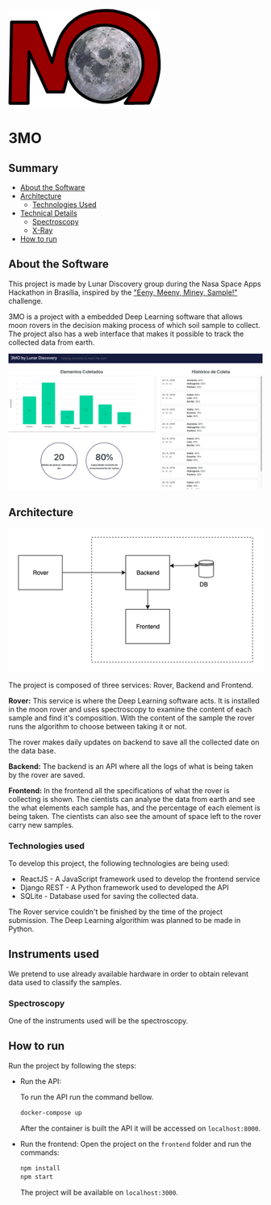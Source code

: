 ![logo](./img/LOGONASASpaceApps.png)
# 3MO
## Summary

* [About the Software](#about-the-software)
* [Architecture](#architecture)
  * [Technologies Used](#technologies-used)
* [Technical Details](#technical-details)
  * [Spectroscopy](#scpectroscopy)
  * [X-Ray](#x-ray)
* [How to run](#how-to-run)

## About the Software

This project is made by Lunar Discovery group during the Nasa Space Apps Hackathon in Brasília, inspired by the ["Eeny, Meeny, Miney, Sample!"](https://2019.spaceappschallenge.org/challenges/our-moon/eeny-meeny-miney-sample/details) challenge.

3MO is a project with a embedded Deep Learning software that allows moon rovers in the decision making process of which soil sample to collect. The project also has a web interface that makes it possible to track the collected data from earth.

![](./img/frontend.png)

## Architecture

![image](./img/architecture.png)

The project is composed of three services: Rover, Backend and Frontend.

**Rover:** This service is where the Deep Learning software acts. It is installed in the moon rover and uses spectroscopy to examine the content of each sample and find it's composition. With the content of the sample the rover runs the algorithm to choose between taking it or not.

The rover makes daily updates on backend to save all the collected date on the data base.

**Backend:** The backend is an API where all the logs of what is being taken by the rover are saved.

**Frontend:** In the frontend all the specifications of what the rover is collecting is shown. The cientists can analyse the data from earth and see the what elements each sample has, and the percentage of each element is being taken. The cientists can also see the amount of space left to the rover carry new samples.

### Technologies used
To develop this project, the following technologies are being used:

* ReactJS - A JavaScript framework used to develop the frontend service
* Django REST - A Python framework used to developed the API
* SQLite - Database used for saving the collected data.

The Rover service couldn't be finished by the time of the project submission. The Deep Learning algorithim was planned to be made in Python. 

## Instruments used

We pretend to use already available hardware in order to obtain relevant data used to classify the samples.

### Spectroscopy

One of the instruments used will be the spectroscopy. 

## How to run
Run the project by following the steps:

* Run the API:

    To run the API run the command bellow. 

    ``` sh
    docker-compose up
    ```
    After the container is built the API it will be accessed on `localhost:8000`.

* Run the frontend:
    Open the project on the `frontend` folder and run the commands:
    
    ``` sh
    npm install
    npm start
    ```

    The project will be available on `localhost:3000`.
